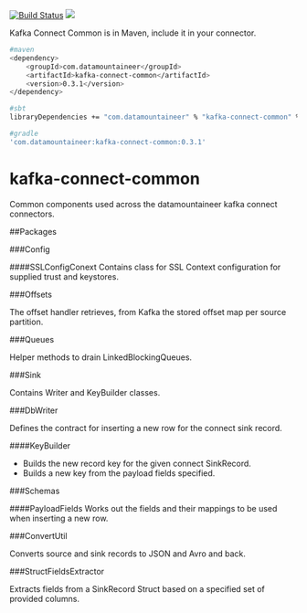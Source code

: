 [![Build Status](https://travis-ci.org/datamountaineer/kafka-connect-common.svg?branch=master)](https://travis-ci.org/datamountaineer/kafka-connect-common)
[<img src="https://img.shields.io/badge/latest%20release-v0.3.1-blue.svg?label=latest%20release"/>](http://search.maven.org/#search%7Cga%7C1%7Cg%3A%22com.datamountaineer%22%20AND%20a%3A%22kafka-connect-common%22)

Kafka Connect Common is in Maven, include it in your connector.

```bash
#maven
<dependency>
	<groupId>com.datamountaineer</groupId>
	<artifactId>kafka-connect-common</artifactId>
	<version>0.3.1</version>
</dependency>

#sbt
libraryDependencies += "com.datamountaineer" % "kafka-connect-common" % "0.3.1"

#gradle
'com.datamountaineer:kafka-connect-common:0.3.1'
```


# kafka-connect-common
Common components used across the datamountaineer kafka connect connectors.

##Packages

###Config

####SSLConfigConext
Contains class for SSL Context configuration for supplied trust and keystores.

###Offsets

The offset handler retrieves, from Kafka the stored offset map per source partition.

###Queues

Helper methods to drain LinkedBlockingQueues.

###Sink

Contains Writer and KeyBuilder classes.

###DbWriter

Defines the contract for inserting a new row for the connect sink record.

####KeyBuilder

* Builds the new record key for the given connect SinkRecord.
* Builds a new key from the payload fields specified.

###Schemas

####PayloadFields
Works out the fields and their mappings to be used when inserting a new row.

###ConvertUtil

Converts source and sink records to JSON and Avro and back.

###StructFieldsExtractor

Extracts fields from a SinkRecord Struct based on a specified set of provided columns.

